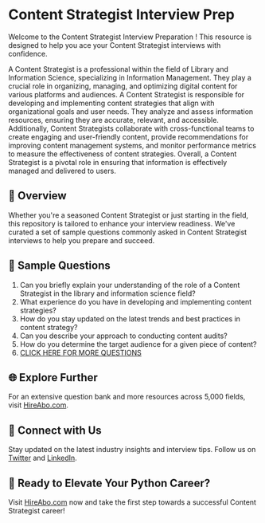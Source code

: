# Content Strategist Interview Prep

Welcome to the Content Strategist Interview Preparation ! This resource is designed to help you ace your Content Strategist interviews with confidence.

A Content Strategist is a professional within the field of Library and Information Science, specializing in Information Management. They play a crucial role in organizing, managing, and optimizing digital content for various platforms and audiences. A Content Strategist is responsible for developing and implementing content strategies that align with organizational goals and user needs. They analyze and assess information resources, ensuring they are accurate, relevant, and accessible. Additionally, Content Strategists collaborate with cross-functional teams to create engaging and user-friendly content, provide recommendations for improving content management systems, and monitor performance metrics to measure the effectiveness of content strategies. Overall, a Content Strategist is a pivotal role in ensuring that information is effectively managed and delivered to users.

## 🚀 Overview

Whether you're a seasoned Content Strategist or just starting in the field, this repository is tailored to enhance your interview readiness. We've curated a set of sample questions commonly asked in Content Strategist interviews to help you prepare and succeed.

## 📝 Sample Questions

1. Can you briefly explain your understanding of the role of a Content Strategist in the library and information science field?
2. What experience do you have in developing and implementing content strategies?
3. How do you stay updated on the latest trends and best practices in content strategy?
4. Can you describe your approach to conducting content audits?
5. How do you determine the target audience for a given piece of content?
6. [CLICK HERE FOR MORE QUESTIONS](https://hireabo.com/job/18_1_16/Content%20Strategist)

## 🌐 Explore Further

For an extensive question bank and more resources across 5,000 fields, visit [HireAbo.com](https://www.hireabo.com).

## 📱 Connect with Us

Stay updated on the latest industry insights and interview tips. Follow us on [Twitter](https://twitter.com/hireabo) and [LinkedIn](https://www.linkedin.com/in/hire-abo-3609972a8/).

## 🚀 Ready to Elevate Your Python Career?

Visit [HireAbo.com](https://www.hireabo.com) now and take the first step towards a successful Content Strategist career!